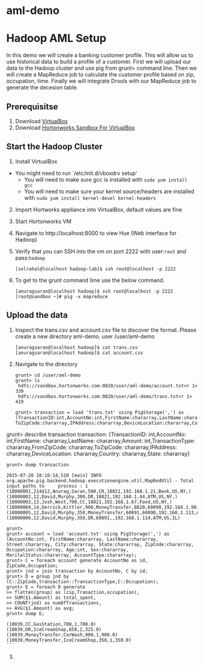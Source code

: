 # aml-demo
Hadoop AML Setup
================
In this demo we will create a banking customer profile. This will allow us to use historical data to build a profile of a customer. First we will upload our data to the Hadoop cluster and use pig from grunt> command line. Then we will create a MapReduce job to calculate the customer profile based on zip, occupation, time. Finally we will integrate Drools with our MapReduce job to generate the decesion table.

## Prerequisitse ##
1. Download [VirtualBox](https://www.virtualbox.org/wiki/Linux_Downloads)
2. Download [Hortonworks Sandbox For VirtualBox](http://hortonworks.com/products/hortonworks-sandbox/#install)

## Start the Hadoop Cluster ##
1. Install VirtualBox 
  * You might need to run `/etc/init.d/vboxdrv setup'
    * You will need to make sure gcc is installed with `sudo yum install gcc`
    * You will need to make sure your kernel source/headers are installed with `sudo yum install kernel-devel kernel-headers`
2. Import Hortworks appliance into VirtualBox, default values are fine
3. Start Hortonworks VM
4. Navigate to http://localhost:8000 to view Hue (Web interface for Hadoop)
5. Verify that you can SSH into the vm on port 2222 with user:`root` and pass:`hadoop`

    ```shell
    [selrahal@localhost hadoop-lab]$ ssh root@localhost -p 2222
    ```

6. To get to the grunt command lime use the below command.
    ```shell
    [anuragsaran@localhost hadoop]$ ssh root@localhost -p 2222
    [root@sandbox ~]# pig -x mapreduce
    ```

## Upload the data ##
1. Inspect the trans.csv and account.csv file to discover the format. Please create a new directory aml-demo. user /user/aml-demo

    ```shell
    [anuragsaran@localhost hadoop]$ cat trans.csv
    [anuragsaran@localhost hadoop]$ cat account.csv
    ```
2. Navigate to the directory 
     ```shell
    grunt> cd /user/aml-demo
    grunt> ls
      hdfs://sandbox.hortonworks.com:8020/user/aml-demo/account.txt<r 1>	339
      hdfs://sandbox.hortonworks.com:8020/user/aml-demo/trans.txt<r 1>	419

    grunt> transaction = load 'trans.txt' using PigStorage(',') as               (TransactionID:int,AccountNo:int,FirstName:chararray,LastName:chararray,Amount:int,TransactionType:chararray,FromZipCode:chararray, ToZipCode:chararray,IPAddress:chararray,DeviceLocation:chararray,Country:chararray,State:chararray);

grunt> describe transaction
      transaction: {TransactionID: int,AccountNo: int,FirstName: chararray,LastName: chararray,Amount: int,TransactionType:         chararray,FromZipCode: chararray,ToZipCode: chararray,IPAddress: chararray,DeviceLocation: chararray,Country:           chararray,State: chararray}

    grunt> dump transaction
    
    2015-07-20 18:16:14,510 [main] INFO  org.apache.pig.backend.hadoop.executionengine.util.MapRedUtil - Total input paths to     process : 1
    (10000001,214412,Anurag,Saran,500,CR,18821,192.168.1.21,Bank,US,NY,)
    (10000002,12,David,Murphy,300,DR,18821,192.168.1.44,ATM,US,NY,)
    (10000003,13,Josh,West,700,CC,18821,192.168.1.67,Food,US,NY,)
    (10000004,14,Derrick,Kittler,900,MoneyTransfer,8820,60090,192.168.1.90,iPhone,US,NJ)
    (10000005,12,David,Murphy,350,MoneyTransfer,60091,60090,192.168.1.113,AnroidPhone,US,IL)
    (10000006,12,David,Murphy,350,DR,60091,,192.168.1.114,ATM,US,IL)

    grunt> 
    grunt> account = load 'account.txt' using PigStorage(',') as (AccountNo:int, FirstName:chararray, LastName:chararray,         Street:chararray, City:chararray, State:chararray, ZipCode:chararray, Occupation:chararray, Age:int, Sex:chararray,           MaritalStatus:chararray, AccountType:chararray);
    grunt> C = foreach account generate AccountNo as id, ZipCode,Occupation;
    grunt> jnd = join transaction by AccountNo, C by id;
    grunt> D = group jnd by (C::ZipCode,transaction::TransactionType,C::Occupation);
    grunt> E = foreach D generate
    >> flatten(group) as (zip,Tranaction,occupation),
    >> SUM($1.Amount) as total_spent,
    >> COUNT(jnd) as numOfTransactions,
    >> AVG($1.Amount) as avg;
    grunt> dump E;
    
    (10039,CC,GasStation,700,1,700.0)
    (10039,DR,IceCreamShop,650,2,325.0)
    (10039,MoneyTransfer,CarWash,900,1,900.0)
    (10039,MoneyTransfer,IceCreamShop,350,1,350.0)
    ```
3. 
